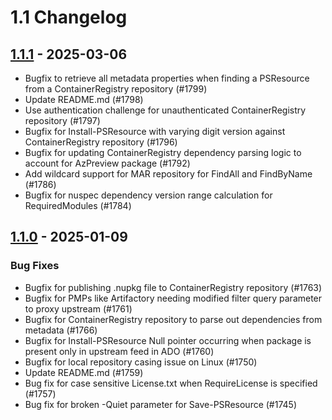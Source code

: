 # 1.1 Changelog

## [1.1.1](https://github.com/PowerShell/PSResourceGet/compare/v1.1.0..v1.1.1) - 2025-03-06

- Bugfix to retrieve all metadata properties when finding a PSResource from a ContainerRegistry repository (#1799)
- Update README.md (#1798)
- Use authentication challenge for unauthenticated ContainerRegistry repository (#1797)
- Bugfix for Install-PSResource with varying digit version against ContainerRegistry repository (#1796)
- Bugfix for updating ContainerRegistry dependency parsing logic to account for AzPreview package (#1792)
- Add wildcard support for MAR repository for FindAll and FindByName (#1786)
- Bugfix for nuspec dependency version range calculation for RequiredModules (#1784)

## [1.1.0](https://github.com/PowerShell/PSResourceGet/compare/v1.1.0-rc3...v1.1.0) - 2025-01-09

### Bug Fixes

- Bugfix for publishing .nupkg file to ContainerRegistry repository (#1763)
- Bugfix for PMPs like Artifactory needing modified filter query parameter to proxy upstream (#1761)
- Bugfix for ContainerRegistry repository to parse out dependencies from metadata (#1766)
- Bugfix for Install-PSResource Null pointer occurring when package is present only in upstream feed in ADO (#1760)
- Bugfix for local repository casing issue on Linux (#1750)
- Update README.md (#1759)
- Bug fix for case sensitive License.txt when RequireLicense is specified (#1757)
- Bug fix for broken -Quiet parameter for Save-PSResource (#1745)
